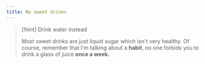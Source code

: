 ```yaml
---
title: No sweet drinks
--- 
```


>[!hint] Drink water instead
> 
> Most sweet drinks are just liquid sugar which isn't very healthy. Of course, remember that I'm talking about a **habit**, no one forbids you to drink a glass of juice **once a week.**
